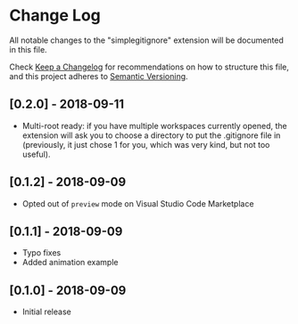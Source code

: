 # Change Log
All notable changes to the "simplegitignore" extension will be documented in this file.

Check [Keep a Changelog](http://keepachangelog.com/) for recommendations on how to structure this file,
and this project adheres to [Semantic Versioning](https://semver.org/spec/v2.0.0.html).

## [0.2.0] - 2018-09-11
- Multi-root ready: if you have multiple workspaces currently opened, the extension will ask you to choose a directory to put the .gitignore file in (previously, it just chose 1 for you, which was very kind, but not too useful).

## [0.1.2] - 2018-09-09
- Opted out of `preview` mode on Visual Studio Code Marketplace

## [0.1.1] - 2018-09-09
- Typo fixes
- Added animation example

## [0.1.0] - 2018-09-09
- Initial release